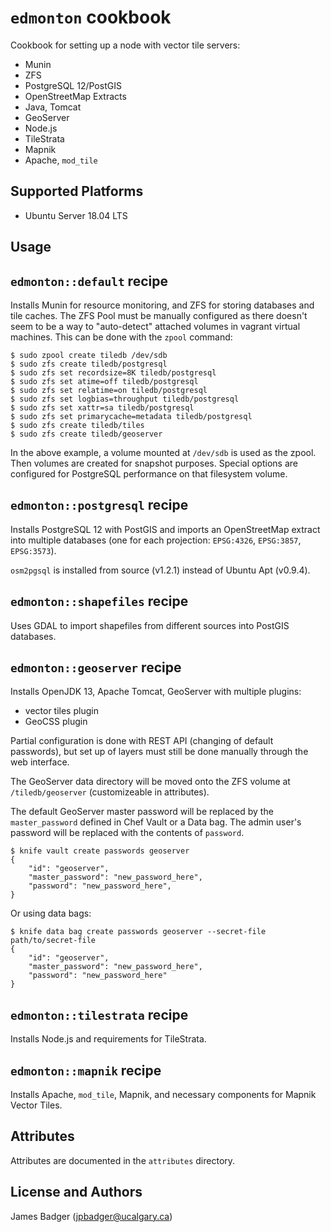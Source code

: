 # `edmonton` cookbook

Cookbook for setting up a node with vector tile servers:

* Munin
* ZFS
* PostgreSQL 12/PostGIS
* OpenStreetMap Extracts
* Java, Tomcat
* GeoServer
* Node.js
* TileStrata
* Mapnik
* Apache, `mod_tile`

## Supported Platforms

* Ubuntu Server 18.04 LTS

## Usage

## `edmonton::default` recipe

Installs Munin for resource monitoring, and ZFS for storing databases and tile caches. The ZFS Pool must be manually configured as there doesn't seem to be a way to "auto-detect" attached volumes in vagrant virtual machines. This can be done with the `zpool` command:

```
$ sudo zpool create tiledb /dev/sdb
$ sudo zfs create tiledb/postgresql
$ sudo zfs set recordsize=8K tiledb/postgresql
$ sudo zfs set atime=off tiledb/postgresql
$ sudo zfs set relatime=on tiledb/postgresql
$ sudo zfs set logbias=throughput tiledb/postgresql
$ sudo zfs set xattr=sa tiledb/postgresql
$ sudo zfs set primarycache=metadata tiledb/postgresql
$ sudo zfs create tiledb/tiles
$ sudo zfs create tiledb/geoserver
```

In the above example, a volume mounted at `/dev/sdb` is used as the zpool. Then volumes are created for snapshot purposes. Special options are configured for PostgreSQL performance on that filesystem volume.

## `edmonton::postgresql` recipe

Installs PostgreSQL 12 with PostGIS and imports an OpenStreetMap extract into multiple databases (one for each projection: `EPSG:4326`, `EPSG:3857`, `EPSG:3573`).

`osm2pgsql` is installed from source (v1.2.1) instead of Ubuntu Apt (v0.9.4).

## `edmonton::shapefiles` recipe

Uses GDAL to import shapefiles from different sources into PostGIS databases.

## `edmonton::geoserver` recipe

Installs OpenJDK 13, Apache Tomcat, GeoServer with multiple plugins:

* vector tiles plugin
* GeoCSS plugin

Partial configuration is done with REST API (changing of default passwords), but set up of layers must still be done manually through the web interface.

The GeoServer data directory will be moved onto the ZFS volume at `/tiledb/geoserver` (customizeable in attributes).

The default GeoServer master password will be replaced by the `master_password` defined in Chef Vault or a Data bag. The admin user's password will be replaced with the contents of `password`.

```terminal
$ knife vault create passwords geoserver
{
    "id": "geoserver",
    "master_password": "new_password_here",
    "password": "new_password_here",
}
```

Or using data bags:

```terminal
$ knife data bag create passwords geoserver --secret-file path/to/secret-file
{
    "id": "geoserver",
    "master_password": "new_password_here",
    "password": "new_password_here"
}
```

## `edmonton::tilestrata` recipe

Installs Node.js and requirements for TileStrata.

## `edmonton::mapnik` recipe

Installs Apache, `mod_tile`, Mapnik, and necessary components for Mapnik Vector Tiles.

## Attributes

Attributes are documented in the `attributes` directory.

## License and Authors

James Badger (jpbadger@ucalgary.ca)
